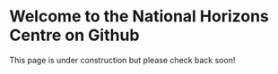 # Welcome to the National Horizons Centre on Github

This page is under construction but please check back soon!

